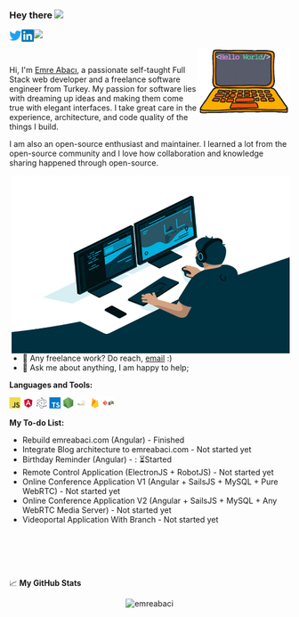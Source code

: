 ### Hey there <img src="https://media.giphy.com/media/hvRJCLFzcasrR4ia7z/giphy.gif" width="25px">
<a href="https://twitter.com/AbaciHere">
  <img align="left" alt="Emre Abacı | Twitter" width="22px" src="https://raw.githubusercontent.com/emreabaci/emreabaci/master/assets/twitter.svg" />
</a>
<a href="https://www.linkedin.com/in/emreabaci/">
  <img align="left" alt="Emre's LinkedIN" width="22px" src="https://raw.githubusercontent.com/emreabaci/emreabaci/master/assets/linkedin.svg" />
</a>

![](https://visitor-badge.glitch.me/badge?page_id=emreabaci.emreabaci)

<a href="#">
<img align="right" alt="GIF" src="https://raw.githubusercontent.com/emreabaci/emreabaci/master/assets/hello_world.gif" height="120"/>
</a>

<br />

Hi, I'm [Emre Abacı](https://emreabaci.com/), a passionate self-taught Full Stack web developer and a freelance software engineer from Turkey. My passion for software lies with dreaming up ideas and making them come true with elegant interfaces. I take great care in the experience, architecture, and code quality of the things I build.

I am also an open-source enthusiast and maintainer. I learned a lot from the open-source community and I love how collaboration and knowledge sharing happened through open-source.


  <img align="right" alt="GIF" src="https://raw.githubusercontent.com/emreabaci/emreabaci/master/assets/code.gif?raw=true" width="500" height="320" />
  
- 💼 Any freelance work? Do reach, [email](mailto:emre.abacii@gmail.com) :)
- 💬 Ask me about anything, I am happy to help;

**Languages and Tools:**  

<code><img height="20" src="https://raw.githubusercontent.com/github/explore/80688e429a7d4ef2fca1e82350fe8e3517d3494d/topics/javascript/javascript.png"></code>
<code><img height="20" src="https://raw.githubusercontent.com/github/explore/80688e429a7d4ef2fca1e82350fe8e3517d3494d/topics/angular/angular.png"></code>
<code><img height="20" src="https://raw.githubusercontent.com/github/explore/80688e429a7d4ef2fca1e82350fe8e3517d3494d/topics/electron/electron.png"></code>
<code><img height="20" src="https://raw.githubusercontent.com/github/explore/80688e429a7d4ef2fca1e82350fe8e3517d3494d/topics/typescript/typescript.png"></code>
<code><img height="20" src="https://raw.githubusercontent.com/github/explore/80688e429a7d4ef2fca1e82350fe8e3517d3494d/topics/nodejs/nodejs.png"></code>
<code><img height="20" src="https://raw.githubusercontent.com/github/explore/80688e429a7d4ef2fca1e82350fe8e3517d3494d/topics/mysql/mysql.png"></code>
<code><img height="20" src="https://raw.githubusercontent.com/github/explore/80688e429a7d4ef2fca1e82350fe8e3517d3494d/topics/firebase/firebase.png"></code>
<code><img height="20" src="https://raw.githubusercontent.com/github/explore/80688e429a7d4ef2fca1e82350fe8e3517d3494d/topics/git/git.png"></code>

**My To-do List:**
- Rebuild emreabaci.com (Angular) - Finished
- Integrate Blog architecture to emreabaci.com - Not started yet
- Birthday Reminder (Angular) - : ⏳Started
- Remote Control Application (ElectronJS + RobotJS) - Not started yet
- Online Conference Application V1 (Angular + SailsJS + MySQL + Pure WebRTC) - Not started yet
- Online Conference Application V2 (Angular + SailsJS + MySQL + Any WebRTC Media Server) - Not started yet
- Videoportal Application With Branch - Not started yet

<br>
<br>
<br>
<br>

📈 **My GitHub Stats**

<p align="center"> <img src="https://github-readme-stats.vercel.app/api?username=emreabaci&show_icons=true&theme=gotham" alt="emreabaci" />





